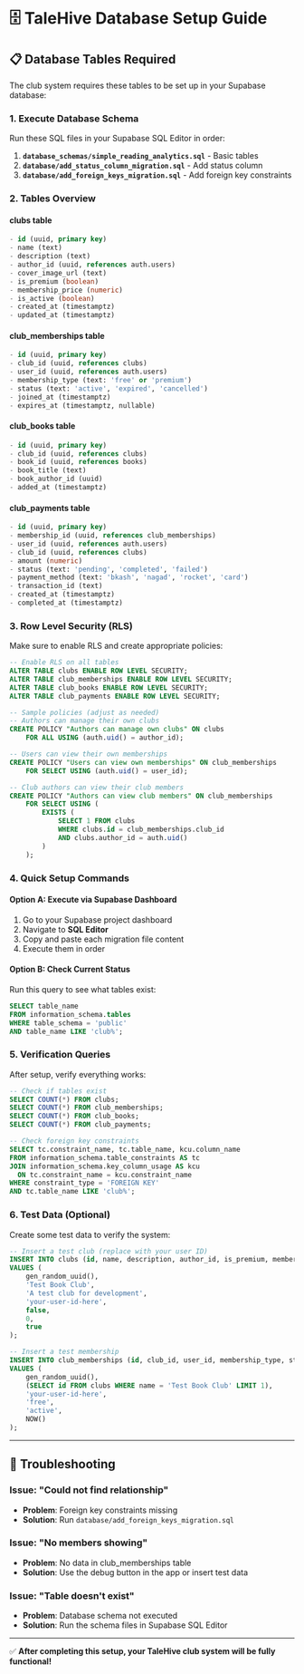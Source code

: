# 🗄️ TaleHive Database Setup Guide

## 📋 **Database Tables Required**

The club system requires these tables to be set up in your Supabase database:

### **1. Execute Database Schema**
Run these SQL files in your Supabase SQL Editor in order:

1. **`database_schemas/simple_reading_analytics.sql`** - Basic tables
2. **`database/add_status_column_migration.sql`** - Add status column  
3. **`database/add_foreign_keys_migration.sql`** - Add foreign key constraints

### **2. Tables Overview**

#### **clubs table**
```sql
- id (uuid, primary key)
- name (text)
- description (text) 
- author_id (uuid, references auth.users)
- cover_image_url (text)
- is_premium (boolean)
- membership_price (numeric)
- is_active (boolean)
- created_at (timestamptz)
- updated_at (timestamptz)
```

#### **club_memberships table**
```sql
- id (uuid, primary key)
- club_id (uuid, references clubs)
- user_id (uuid, references auth.users)  
- membership_type (text: 'free' or 'premium')
- status (text: 'active', 'expired', 'cancelled')
- joined_at (timestamptz)
- expires_at (timestamptz, nullable)
```

#### **club_books table**
```sql
- id (uuid, primary key)
- club_id (uuid, references clubs)
- book_id (uuid, references books)
- book_title (text)
- book_author_id (uuid)
- added_at (timestamptz)
```

#### **club_payments table**
```sql
- id (uuid, primary key)
- membership_id (uuid, references club_memberships)
- user_id (uuid, references auth.users)
- club_id (uuid, references clubs)
- amount (numeric)
- status (text: 'pending', 'completed', 'failed')
- payment_method (text: 'bkash', 'nagad', 'rocket', 'card')
- transaction_id (text)
- created_at (timestamptz)
- completed_at (timestamptz)
```

### **3. Row Level Security (RLS)**

Make sure to enable RLS and create appropriate policies:

```sql
-- Enable RLS on all tables
ALTER TABLE clubs ENABLE ROW LEVEL SECURITY;
ALTER TABLE club_memberships ENABLE ROW LEVEL SECURITY;  
ALTER TABLE club_books ENABLE ROW LEVEL SECURITY;
ALTER TABLE club_payments ENABLE ROW LEVEL SECURITY;

-- Sample policies (adjust as needed)
-- Authors can manage their own clubs
CREATE POLICY "Authors can manage own clubs" ON clubs
    FOR ALL USING (auth.uid() = author_id);

-- Users can view their own memberships    
CREATE POLICY "Users can view own memberships" ON club_memberships
    FOR SELECT USING (auth.uid() = user_id);

-- Club authors can view their club members
CREATE POLICY "Authors can view club members" ON club_memberships
    FOR SELECT USING (
        EXISTS (
            SELECT 1 FROM clubs 
            WHERE clubs.id = club_memberships.club_id 
            AND clubs.author_id = auth.uid()
        )
    );
```

### **4. Quick Setup Commands**

#### **Option A: Execute via Supabase Dashboard**
1. Go to your Supabase project dashboard
2. Navigate to **SQL Editor**
3. Copy and paste each migration file content
4. Execute them in order

#### **Option B: Check Current Status**
Run this query to see what tables exist:
```sql
SELECT table_name 
FROM information_schema.tables 
WHERE table_schema = 'public' 
AND table_name LIKE 'club%';
```

### **5. Verification Queries**

After setup, verify everything works:

```sql
-- Check if tables exist
SELECT COUNT(*) FROM clubs;
SELECT COUNT(*) FROM club_memberships;
SELECT COUNT(*) FROM club_books;
SELECT COUNT(*) FROM club_payments;

-- Check foreign key constraints
SELECT tc.constraint_name, tc.table_name, kcu.column_name
FROM information_schema.table_constraints AS tc 
JOIN information_schema.key_column_usage AS kcu
  ON tc.constraint_name = kcu.constraint_name
WHERE constraint_type = 'FOREIGN KEY' 
AND tc.table_name LIKE 'club%';
```

### **6. Test Data (Optional)**

Create some test data to verify the system:

```sql
-- Insert a test club (replace with your user ID)
INSERT INTO clubs (id, name, description, author_id, is_premium, membership_price, is_active)
VALUES (
    gen_random_uuid(), 
    'Test Book Club', 
    'A test club for development', 
    'your-user-id-here',
    false, 
    0, 
    true
);

-- Insert a test membership  
INSERT INTO club_memberships (id, club_id, user_id, membership_type, status, joined_at)
VALUES (
    gen_random_uuid(),
    (SELECT id FROM clubs WHERE name = 'Test Book Club' LIMIT 1),
    'your-user-id-here',
    'free',
    'active',
    NOW()
);
```

---

## 🚨 **Troubleshooting**

### **Issue: "Could not find relationship"**
- **Problem**: Foreign key constraints missing
- **Solution**: Run `database/add_foreign_keys_migration.sql`

### **Issue: "No members showing"** 
- **Problem**: No data in club_memberships table
- **Solution**: Use the debug button in the app or insert test data

### **Issue: "Table doesn't exist"**
- **Problem**: Database schema not executed
- **Solution**: Run the schema files in Supabase SQL Editor

---

✅ **After completing this setup, your TaleHive club system will be fully functional!**
